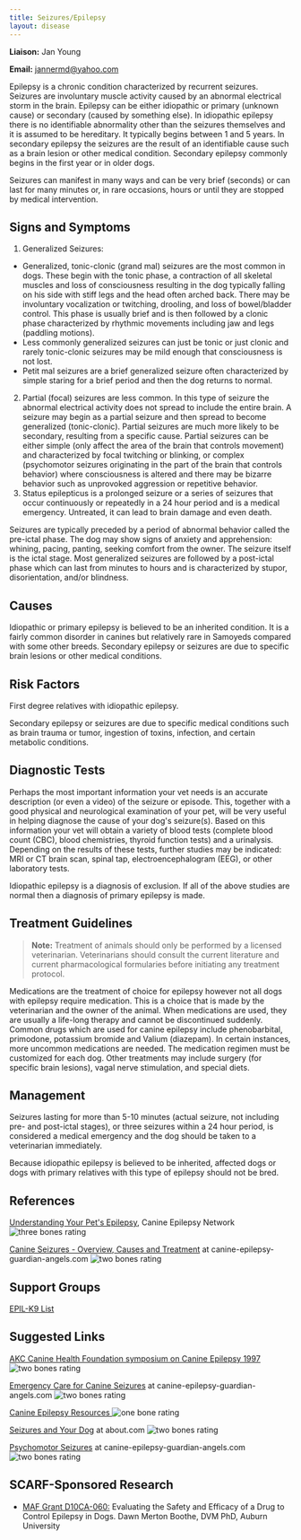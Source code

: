 ```yaml
---
title: Seizures/Epilepsy
layout: disease
---
```


**Liaison:** Jan Young

**Email:** [jannermd@yahoo.com](mailto:jannermd@yahoo.com)

Epilepsy is a chronic condition characterized by recurrent seizures.
Seizures are involuntary muscle activity caused by an abnormal
electrical storm in the brain. Epilepsy can be either idiopathic or
primary (unknown cause) or secondary (caused by something else). In
idiopathic epilepsy there is no identifiable abnormality other than the
seizures themselves and it is assumed to be hereditary. It typically
begins between 1 and 5 years. In secondary epilepsy the seizures are
the result of an identifiable cause such as a brain lesion or other
medical condition. Secondary epilepsy commonly begins in the first year
or in older dogs.

Seizures can manifest in many ways and can be very brief (seconds) or
can last for many minutes or, in rare occasions, hours or until they are
stopped by medical intervention.

## Signs and Symptoms

1. Generalized Seizures:

- Generalized, tonic-clonic (grand mal) seizures are the most common
  in dogs. These begin with the tonic phase, a contraction of all
  skeletal muscles and loss of consciousness resulting in the dog
  typically falling on his side with stiff legs and the head often
  arched back. There may be involuntary vocalization or twitching,
  drooling, and loss of bowel/bladder control. This phase is usually
  brief and is then followed by a clonic phase characterized by
  rhythmic movements including jaw and legs (paddling motions).
- Less commonly generalized seizures can just be tonic or just clonic
  and rarely tonic-clonic seizures may be mild enough that
  consciousness is not lost.
- Petit mal seizures are a brief generalized seizure often
  characterized by simple staring for a brief period and then the dog
  returns to normal.

2. Partial (focal) seizures are less common. In this type of seizure
   the abnormal electrical activity does not spread to include the entire
   brain. A seizure may begin as a partial seizure and then spread to
   become generalized (tonic-clonic). Partial seizures are much more likely
   to be secondary, resulting from a specific cause. Partial seizures can
   be either simple (only affect the area of the brain that controls
   movement) and characterized by focal twitching or blinking, or complex
   (psychomotor seizures originating in the part of the brain that controls
   behavior) where consciousness is altered and there may be bizarre
   behavior such as unprovoked aggression or repetitive behavior.
3. Status epilepticus is a prolonged seizure or a series of seizures
   that occur continuously or repeatedly in a 24 hour period and is a
   medical emergency. Untreated, it can lead to brain damage and even
   death.

Seizures are typically preceded by a period of abnormal behavior called
the pre-ictal phase. The dog may show signs of anxiety and apprehension:
whining, pacing, panting, seeking comfort from the owner. The seizure
itself is the ictal stage. Most generalized seizures are followed by a
post-ictal phase which can last from minutes to hours and is
characterized by stupor, disorientation, and/or blindness.

## Causes

Idiopathic or primary epilepsy is believed to be an inherited condition.
It is a fairly common disorder in canines but relatively rare in
Samoyeds compared with some other breeds. Secondary epilepsy or seizures
are due to specific brain lesions or other medical conditions.

## Risk Factors

First degree relatives with idiopathic epilepsy.

Secondary epilepsy or seizures are due to specific medical conditions
such as brain trauma or tumor, ingestion of toxins, infection, and
certain metabolic conditions.

## Diagnostic Tests

Perhaps the most important information your vet needs is an accurate
description (or even a video) of the seizure or episode. This, together
with a good physical and neurological examination of your pet, will be
very useful in helping diagnose the cause of your dog's seizure(s).
Based on this information your vet will obtain a variety of blood tests
(complete blood count (CBC), blood chemistries, thyroid function tests)
and a urinalysis. Depending on the results of these tests, further
studies may be indicated: MRI or CT brain scan, spinal tap,
electroencephalogram (EEG), or other laboratory tests.

Idiopathic epilepsy is a diagnosis of exclusion. If all of the above
studies are normal then a diagnosis of primary epilepsy is made.

## Treatment Guidelines

> **Note:** Treatment of animals should only be performed by a licensed
> veterinarian. Veterinarians should consult the current literature and
> current pharmacological formularies before initiating any treatment
> protocol.

Medications are the treatment of choice for epilepsy however not all
dogs with epilepsy require medication. This is a choice that is made by
the veterinarian and the owner of the animal. When medications are used,
they are usually a life-long therapy and cannot be discontinued
suddenly. Common drugs which are used for canine epilepsy include
phenobarbital, primodone, potassium bromide and Valium (diazepam). In
certain instances, more uncommon medications are needed. The medication
regimen must be customized for each dog. Other treatments may include
surgery (for specific brain lesions), vagal nerve stimulation, and
special diets.

## Management

Seizures lasting for more than 5-10 minutes (actual seizure, not
including pre- and post-ictal stages), or three seizures within a 24
hour period, is considered a medical emergency and the dog should be
taken to a veterinarian immediately.

Because idiopathic epilepsy is believed to be inherited, affected dogs
or dogs with primary relatives with this type of epilepsy should not be
bred.

## References

[Understanding Your Pet's
Epilepsy](http://www.canine-epilepsy.net/basics/basics_index.html),
Canine Epilepsy Network ![three bones
rating](/img/3-bones.gif)

[Canine Seizures - Overview, Causes and
Treatment](http://www.canine-epilepsy-guardian-angels.com/seizures_overview_cause_treatment.htm)
at canine-epilepsy-guardian-angels.com ![two bones
rating](/img/2-bones.gif)

## Support Groups

[EPIL-K9 List](http://www.canine-epilepsy.com/)

## Suggested Links

[AKC Canine Health Foundation symposium on Canine Epilepsy
1997](http://www.mirage-samoyeds.com/epilepsy.htm)
![two bones
rating](/img/2-bones.gif)

[Emergency Care for Canine
Seizures](http://www.canine-epilepsy-guardian-angels.com/emergencycare.html)
at canine-epilepsy-guardian-angels.com ![two bones
rating](/img/2-bones.gif)

[Canine Epilepsy
Resources ](http://www.canine-epilepsy.com/) ![one bone
rating](/img/1-bone.gif)

[Seizures and Your
Dog](http://dogs.about.com/od/caninediseases/p/seizures.htm)
at about.com ![two bones
rating](/img/2-bones.gif)

[Psychomotor
Seizures](http://www.canine-epilepsy-guardian-angels.com/Psychomotor.htm)
at canine-epilepsy-guardian-angels.com ![two bones
rating](/img/2-bones.gif)

## SCARF-Sponsored Research

- [MAF Grant D10CA-060:](/research/current-studies/morris-grant-d10ca-060) Evaluating the Safety and Efficacy of a Drug to Control Epilepsy in Dogs. Dawn Merton Boothe, DVM PhD, Auburn University
